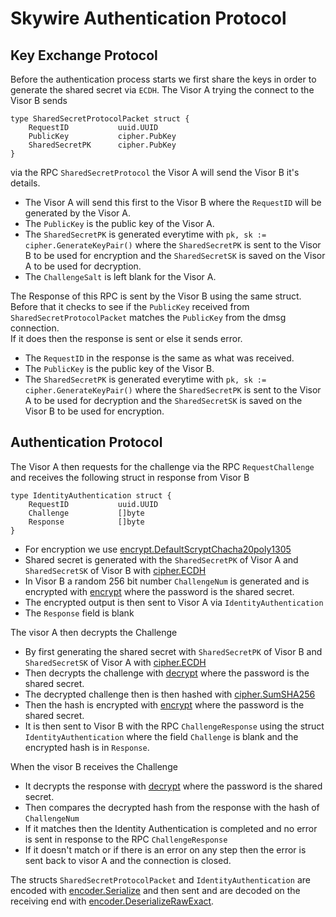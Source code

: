 # Skywire Authentication Protocol

## Key Exchange Protocol

Before the authentication process starts we first share the keys in order to generate the shared secret via `ECDH`.
The Visor A trying the connect to the Visor B sends 
```
type SharedSecretProtocolPacket struct {
    RequestID           uuid.UUID
    PublicKey           cipher.PubKey
    SharedSecretPK      cipher.PubKey
}
```

via the RPC `SharedSecretProtocol` the Visor A will send the Visor B it's details.
- The Visor A will send this first to the Visor B where the `RequestID` will be generated by the Visor A.
- The `PublicKey` is the public key of the Visor A.
- The `SharedSecretPK` is generated everytime with `pk, sk := cipher.GenerateKeyPair()` where the `SharedSecretPK` is sent to the Visor B to be used for encryption and the `SharedSecretSK` is saved on the Visor A to be used for decryption.
- The `ChallengeSalt` is left blank for the Visor A.

The Response of this RPC is sent by the Visor B using the same struct. Before that it checks to see if the `PublicKey` received from `SharedSecretProtocolPacket` matches the `PublicKey` from the dmsg connection.<br>
If it does then the response is sent or else it sends error.
- The `RequestID` in the response is the same as what was received.
- The `PublicKey` is the public key of the Visor B.
- The `SharedSecretPK` is generated everytime with `pk, sk := cipher.GenerateKeyPair()` where the `SharedSecretPK` is sent to the Visor A to be used for decryption and the `SharedSecretSK` is saved on the Visor B to be used for encryption.

## Authentication Protocol

The Visor A then requests for the challenge via the RPC `RequestChallenge` and receives the following struct in response from Visor B
```
type IdentityAuthentication struct {
    RequestID           uuid.UUID
    Challenge           []byte
    Response            []byte
}
```
- For encryption we use [encrypt.DefaultScryptChacha20poly1305](https://github.com/skycoin/skycoin/blob/v0.27.1/src/cipher/encrypt/scrypt_chacha20poly1305.go#L47)
- Shared secret is generated with the `SharedSecretPK` of Visor A and `SharedSecretSK` of Visor B with [cipher.ECDH](https://github.com/skycoin/skycoin/blob/v0.27.1/src/cipher/crypto.go#L282)
- In Visor B a random 256 bit number `ChallengeNum` is generated and is encrypted with [encrypt](https://github.com/skycoin/skycoin/blob/v0.27.1/src/cipher/encrypt/scrypt_chacha20poly1305.go#L77) where the password is the shared secret.
- The encrypted output is then sent to Visor A via `IdentityAuthentication`
- The `Response` field is blank

The visor A then decrypts the Challenge
- By first generating the shared secret with `SharedSecretPK` of Visor B and `SharedSecretSK` of Visor A with [cipher.ECDH](https://github.com/skycoin/skycoin/blob/v0.27.1/src/cipher/crypto.go#L282)
- Then decrypts the challenge with [decrypt](https://github.com/skycoin/skycoin/blob/v0.27.1/src/cipher/encrypt/scrypt_chacha20poly1305.go#L134) where the password is the shared secret.
- The decrypted challenge then is then hashed with [cipher.SumSHA256](https://github.com/skycoin/skycoin/blob/v0.27.1/src/cipher/hash.go#L158)
- Then the hash is encrypted with [encrypt](https://github.com/skycoin/skycoin/blob/v0.27.1/src/cipher/encrypt/scrypt_chacha20poly1305.go#L77) where the password is the shared secret.
- It is then sent to Visor B with the RPC `ChallengeResponse` using the struct `IdentityAuthentication` where the field `Challenge` is blank and the encrypted hash is in `Response`.

When the visor B receives the Challenge
- It decrypts the response with [decrypt](https://github.com/skycoin/skycoin/blob/v0.27.1/src/cipher/encrypt/scrypt_chacha20poly1305.go#L134) where the password is the shared secret.
- Then compares the decrypted hash from the response with the hash of `ChallengeNum`
- If it matches then the Identity Authentication is completed and no error is sent in response to the RPC `ChallengeResponse`
- If it doesn't match or if there is an error on any step then the error is sent back to visor A and the connection is closed.

The structs `SharedSecretProtocolPacket` and `IdentityAuthentication` are encoded with [encoder.Serialize](https://github.com/skycoin/skycoin/blob/v0.27.1/src/cipher/encoder/encoder.go#L290) and then sent and are decoded on the receiving end with [encoder.DeserializeRawExact](https://github.com/skycoin/skycoin/blob/v0.27.1/src/cipher/encoder/encoder.go#L249).

